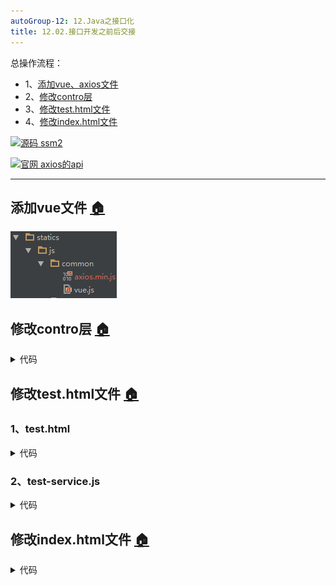 ```yaml
---
autoGroup-12: 12.Java之接口化
title: 12.02.接口开发之前后交接
---
```


总操作流程：
- 1、[添加vue、axios文件](#java-01)
- 2、[修改contro层](#java-02)
- 3、[修改test.html文件](#java-03)
- 4、[修改index.html文件](#java-04)

[![](https://img.shields.io/badge/源码-ssm2-blue.svg "源码 ssm2")](https://github.com/lidekai/ssm2.git)


[![](https://img.shields.io/badge/官网-axios的api-red.svg "官网 axios的api")](https://www.npmjs.com/package/axios)


----------
## 添加vue文件 <a name="java-01" href="#" >:house:</a>
![](./image/12.02-1.png)

## 修改contro层 <a name="java-02" href="#" >:house:</a>

<details>
<summary>代码</summary>

```java
package net.person.controller;

import net.person.service.TestService;
import org.springframework.beans.factory.annotation.Autowired;
import org.springframework.stereotype.Controller;
import org.springframework.ui.Model;
import org.springframework.web.bind.annotation.RequestMapping;
import org.springframework.web.bind.annotation.RequestMethod;

import javax.servlet.http.HttpServletResponse;


/**
 * 测试springMVC映射
 * Created by admin on 2018/1/31.
 */
@Controller
@RequestMapping("/home")
public class TestController {
    public TestService testServiceImpl;
    @Autowired
    public void setTestService(TestService testServiceImpl) {
        this.testServiceImpl = testServiceImpl;
    }

    /**
     * 跳转页面
     * @return
     * @throws Exception
     */
    @RequestMapping(value="/toTest")
    public String toTest() throws Exception{
        return "test";
    }

    /**
     * 获取json数据
     * @param response
     * @throws Exception
     */
    @RequestMapping(value="/getTest",method= RequestMethod.GET)
    public void getTest(HttpServletResponse response) throws Exception{
        testServiceImpl.getAllTest(response);
    }
}

```

</details>

## 修改test.html文件 <a name="java-03" href="#" >:house:</a>
### 1、test.html

<details>
<summary>代码</summary>

```html
<!DOCTYPE html>
<html lang="en">
<head>
    <meta charset="UTF-8">
    <title>Title</title>
</head>
<body>
    <div id="test">
        <h1>{{test}}</h1>
    </div>
    <script src="/statics/js/common/vue.js"></script>
    <script src="/statics/js/common/axios.min.js"></script>
    <script src="/statics/js/test-service.js"></script>
</body>
</html>
```

</details>

### 2、test-service.js

<details>
<summary>代码</summary>

```js
/**
 * Created by a2665 on 2018/2/7.
 */
new Vue({
    el:"#test",
    data:{
        test:"你好！"
    },
    filters:{

    },
    mounted: function(){
        this.$nextTick(function () {
            axios.get('getTest')
                .then(function (response) {
                    console.log(response);
                })
                .catch(function (error) {
                    console.log(error);
                });
        })
    },
    methods:{
    }
});
```

</details>

## 修改index.html文件 <a name="java-04" href="#" >:house:</a>

<details>
<summary>代码</summary>

```html
<!DOCTYPE html>
<html lang="en">
<head>
    <meta charset="UTF-8">
    <title>Title</title>
</head>
<body>
    <form action="home/toTest">
        <button type="submit">跳转</button>
    </form>
</body>
</html>
```

</details>

